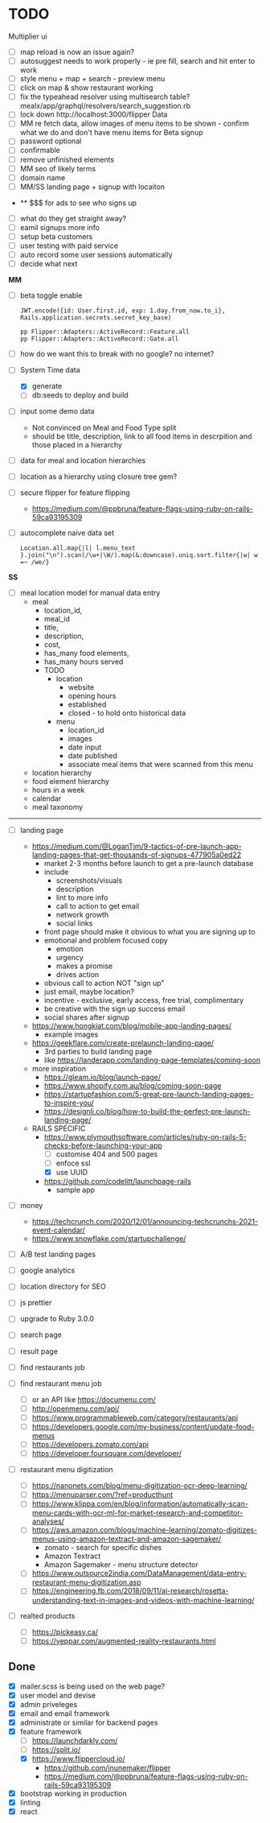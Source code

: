 # TODO

Multiplier ui
- [ ] map reload is now an issue again?
- [ ] autosuggest needs to work properly - ie pre fill, search and hit enter to work
- [ ] style menu + map + search - preview menu
- [ ] click on map & show restaurant working
- [ ] fix the typeahead resolver using multisearch table?
  mealx/app/graphql/resolvers/search_suggestion.rb
- [ ] lock down http://localhost:3000/flipper
Data
- [ ] MM  re fetch data, allow images of menu items to be shown - confirm what we
  do and don't have menu items for
Beta signup
- [ ] password optional
- [ ] confirmable
- [ ] remove unfinished elements
- [ ] MM seo of likely terms
- [ ] domain name
- [ ] MM/SS landing page + signup with locaiton
- ** $$$ for ads to see who signs up
- [ ] what do they get straight away?
- [ ] eamil signups more info
- [ ] setup beta customers
- [ ] user testing with paid service
- [ ] auto record some user sessions automatically
- [ ] decide what next

**MM**

- [ ] beta toggle enable
  ```
  JWT.encode({id: User.first.id, exp: 1.day.from_now.to_i}, Rails.application.secrets.secret_key_base)

  pp Flipper::Adapters::ActiveRecord::Feature.all
  pp Flipper::Adapters::ActiveRecord::Gate.all
  ```

- [ ] how do we want this to break with no google? no internet?
- [ ] System Time data
  - [x] generate
  - [ ] db:seeds to deploy and build
- [ ] input some demo data
  - Not convinced on Meal and Food Type split
  - should be title, description, link to all food items in descrpition and those placed in a hierarchy
- [ ] data for meal and location hierarchies
- [ ] location as a hierarchy using closure tree gem?
- [ ] secure flipper for feature flipping
  - https://medium.com/@ppbruna/feature-flags-using-ruby-on-rails-59ca93195309
- [ ] autocomplete
  naive data set
  ```
  Location.all.map{|l| l.menu_text }.join("\n").scan(/\w+|\W/).map(&:downcase).uniq.sort.filter{|w| w =~ /we/}
  ```

**SS**

- [ ] meal location model for manual data entry
  - meal
    - location_id,
    - meal_id
    - title,
    - description,
    - cost,
    - has_many food elements,
    - has_many hours served
    - TODO
      - location
        - website
        - opening hours
        - established
        - closed - to hold onto historical data
      - menu
        - location_id
        - images
        - date input
        - date published
        - associate meal items that were scanned from this menu
  - location hierarchy
  - food element hierarchy
  - hours in a week
  - calendar
  - meal taxonomy

---

- [ ] landing page

  - https://medium.com/@LoganTjm/9-tactics-of-pre-launch-app-landing-pages-that-get-thousands-of-signups-477905a0ed22
    - market 2-3 months before launch to get a pre-launch database
    - include
      - screenshots/visuals
      - description
      - lint to more info
      - call to action to get email
      - network growth
      - social links
    - front page should make it obvious to what you are signing up to
    - emotional and problem focused copy
      - emotion
      - urgency
      - makes a promise
      - drives action
    - obvious call to action NOT "sign up"
    - just email, maybe location?
    - incentive - exclusive, early access, free trial, complimentary
    - be creative with the sign up success email
    - social shares after signup
  - https://www.hongkiat.com/blog/mobile-app-landing-pages/
    - example images
  - https://geekflare.com/create-prelaunch-landing-page/
    - 3rd parties to build landing page
    - like https://landerapp.com/landing-page-templates/coming-soon
  - more inspiration
    - https://gleam.io/blog/launch-page/
    - https://www.shopify.com.au/blog/coming-soon-page
    - https://startupfashion.com/5-great-pre-launch-landing-pages-to-inspire-you/
    - https://designli.co/blog/how-to-build-the-perfect-pre-launch-landing-page/
  - RAILS SPECIFIC
    - https://www.plymouthsoftware.com/articles/ruby-on-rails-5-checks-before-launching-your-app
      - [ ] customise 404 and 500 pages
      - [ ] enfoce ssl
      - [x] use UUID
    - https://github.com/codelitt/launchpage-rails
      - sample app

- [ ] money
  - https://techcrunch.com/2020/12/01/announcing-techcrunchs-2021-event-calendar/
  - https://www.snowflake.com/startupchallenge/

- [ ] A/B test landing pages
- [ ] google analytics
- [ ] location directory for SEO
- [ ] js prettier
- [ ] upgrade to Ruby 3.0.0
- [ ] search page
- [ ] result page
- [ ] find restaurants job
- [ ] find restaurant menu job
  - [ ] or an API like https://documenu.com/
  - [ ] http://openmenu.com/api/
  - [ ] https://www.programmableweb.com/category/restaurants/api
  - [ ] https://developers.google.com/my-business/content/update-food-menus
  - [ ] https://developers.zomato.com/api
  - [ ] https://developer.foursquare.com/developer/
- [ ] restaurant menu digitization
  - [ ] https://nanonets.com/blog/menu-digitization-ocr-deep-learning/
  - [ ] https://menuparser.com/?ref=producthunt
  - [ ] https://www.klippa.com/en/blog/information/automatically-scan-menu-cards-with-ocr-ml-for-market-research-and-competitor-analyses/
  - [ ] https://aws.amazon.com/blogs/machine-learning/zomato-digitizes-menus-using-amazon-textract-and-amazon-sagemaker/
    - zomato - search for specific dishes
    - Amazon Textract
    - Amazon Sagemaker - menu structure detector
  - [ ] https://www.outsource2india.com/DataManagement/data-entry-restaurant-menu-digitization.asp
  - [ ] https://engineering.fb.com/2018/09/11/ai-research/rosetta-understanding-text-in-images-and-videos-with-machine-learning/
- [ ] realted products
  - [ ] https://pickeasy.ca/
  - [ ] https://yeppar.com/augmented-reality-restaurants.html

## Done

- [x] mailer.scss is being used on the web page?
- [x] user model and devise
- [x] admin priveleges
- [x] email and email framework
- [x] administrate or similar for backend pages
- [x] feature framework
  - [ ] https://launchdarkly.com/
  - [ ] https://split.io/
  - [x] https://www.flippercloud.io/
    - https://github.com/jnunemaker/flipper
    - https://medium.com/@ppbruna/feature-flags-using-ruby-on-rails-59ca93195309
- [x] bootstrap working in production
- [x] linting
- [x] react
